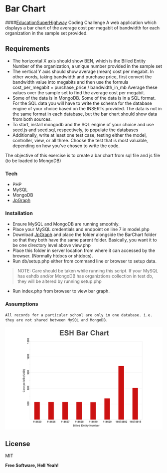 # Bar Chart
####[EducationSuperHighway] Coding Challenge
A web application which displays a bar chart of the average cost per megabit of bandwidth for each organization in the sample set provided.

## Requirements
- The horizontal X axis should show BEN, which is the Billed Entity Number of the organization, a unique number provided in the sample set
- The vertical Y axis should show average (mean) cost per megabit. In other words, taking bandwidth and purchase price, first convert the bandwidth value into megabits and then use the formula cost_per_megabit = purchase_price / bandwidth_in_mb
 Average these values over the sample set to find the average cost per megabit.
- Some of the data is in MongoDB. Some of the data is in a SQL format. For the SQL data you will have to write the schema for the database engine of your choice based on the INSERTs provided. The data is not in the same format in each database, but the bar chart should show data from both sources.
- To start, install mongodb and the SQL engine of your choice and use seed.js and seed.sql, respectively, to populate the databases
- Additionally, write at least one test case, testing either the model, controller, view, or all three. Choose the test that is most valuable, depending on how you've chosen to write the code.

The objective of this exercise is to create a bar chart from sql file and js file (to be loaded to MongoDB)

### Tech
* PHP
* MySQL
* MongoDB
* [JpGraph]

### Installation
* Ensure MySQL and MongoDB are running smoothly.
* Place your MySQL credentials and endpoint on line 7 in model.php
* Download [JpGraph] and place the folder alongside the BarChart folder so that they both have the same parent folder. Basically, you want it to be one directory level above view.php 
* Place this folder in server location from where it can accessed by the browser. (Normally htdocs or shtdocs). 
* Run db/setup.php either from command line or browser to setup data. 

 > NOTE: Care should be taken while running this script. If your MySQL has eshdb and/or MongoDB has organiztions collection in test db, they will be altered by running setup.php  

* Run index.php from browser to view bar graph.

### Assumptions
    All records for a particular school are only in one database. i.e. they are not shared between MySQL and MongoDB.

![alt text][Screenshot]

License
----
MIT


**Free Software, Hell Yeah!**

[EducationSuperHighway]:http://www.educationsuperhighway.org/
[JpGraph]:http://jpgraph.net/
[Screenshot]: https://github.com/shreyansz/BarChart/blob/master/BarChart.png
